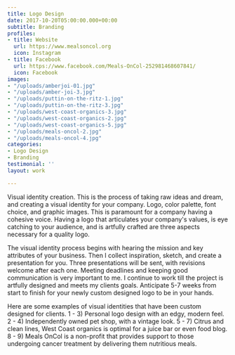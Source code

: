```yaml
---
title: Logo Design
date: 2017-10-20T05:00:00.000+00:00
subtitle: Branding
profiles:
- title: Website
  url: https://www.mealsoncol.org
  icon: Instagram
- title: Facebook
  url: https://www.facebook.com/Meals-OnCol-252981468607841/
  icon: Facebook
images:
- "/uploads/amberjoi-01.jpg"
- "/uploads/amber-joi-3.jpg"
- "/uploads/puttin-on-the-ritz-1.jpg"
- "/uploads/puttin-on-the-ritz-3.jpg"
- "/uploads/west-coast-organics-3.jpg"
- "/uploads/west-coast-organics-2.jpg"
- "/uploads/west-coast-organics-5.jpg"
- "/uploads/meals-oncol-2.jpg"
- "/uploads/meals-oncol-4.jpg"
categories:
- Logo Design
- Branding
testimonial: ''
layout: work

---
```

Visual identity creation. This is the process of taking raw ideas and dream, and creating a visual identity for your company. Logo, color palette, font choice, and graphic images. This is paramount for a company having a cohesive voice. Having a logo that articulates your company's values, is eye catching to your audience, and is artfully crafted are three aspects necessary for a quality logo.

The visual identity process begins with hearing the mission and key attributes of your business. Then I collect inspiration, sketch, and create a presentation for you. Three presentations will be sent, with revisions welcome after each one. Meeting deadlines and keeping good communication is very important to me. I continue to work till the project is artfully designed and meets my clients goals. Anticipate 5-7 weeks from start to finish for your newly custom designed logo to be in your hands.

Here are some examples of visual identities that have been custom designed for clients. 1 - 3) Personal logo design with an edgy, modern feel. 2 - 4) Independently owned pet shop, with a vintage look. 5 - 7) Citrus and clean lines, West Coast organics is optimal for a juice bar or even food blog. 8 - 9)   Meals OnCol is a non-profit that provides support to those undergoing cancer treatment by delivering them nutritious meals.